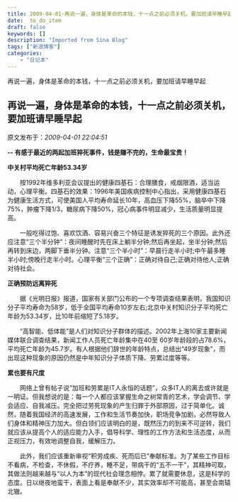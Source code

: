 ```yaml
---
title: 2009-04-01-再说一遍，身体是革命的本钱，十一点之前必须关机，要加班请早睡早起
date:  to_do_item
draft: false
keywords: []
description: "Imported from Sina Blog"
tags: ["新浪博客"]
categories: 
    - "日记本"
---
```

再说一遍，身体是革命的本钱，十一点之前必须关机，要加班请早睡早起
## 再说一遍，身体是革命的本钱，十一点之前必须关机，要加班请早睡早起

 原文发布于：*2009-04-01 22:04:51*

**--
有感于最近的两起加班猝死事件，钱是赚不完的，生命最宝贵！**

**中关村平均死亡年龄53.34岁**

　　按1992年维多利亚会议提出的健康四基石：合理膳食，戒烟限酒，适当运动，心理平衡。四基石的效果：1996年美国疾病控制中心指出，采用健康四基石为健康生活方式，可使美国人平均寿命延长10年，高血压下降55%，脑卒中下降75%，肿瘤下降1/3，糖尿病下降50%，冠心病事件明显减少，生活质量明显提高。

　　一般吃得过饱、喜欢饮酒、容易兴奋三个特征是诱发猝死的三个原因。此外还应注意“三个半分钟”：夜间睡醒时先在床上躺半分钟;然后再坐起，坐半分钟;然后再转到床边，两脚下垂半分钟。注意“三个半小时”：早晨行走半小时;中午最多睡半小时;傍晚行走半小时。心理平衡“三个正确”：正确对待自己;正确对待他人;正确对待社会。

**正确预防远离猝死**

　　据《光明日报》报道，国家有关部门公布的一个专项调查结果表明，我国知识分子平均寿命为58岁，低于全国平均寿命10岁左右;北京中关村知识分子平均死亡年龄为53.34岁，比10年前缩短了5.18岁。

　　“高智能、低体能”是人们对知识分子群体的描述。2002年上海10家主要新闻媒体联合调查结果，新闻工作人员死亡年龄集中在40至
60岁年龄段的占78.6%，平均死亡年龄为45.7岁。有人根据他们辞世的年龄特点，总结出“49岁现象”，而出现这种现象的原因仍然是中年知识分子体质下降、劳累过度等等。

**累也要有尺度**

　　网络上曾有帖子说“加班和劳累是IT人永恒的话题”，众多IT人的离去或许就是一明证。但我想说的是：每一个人都应该掌握生命之树常青的艺术，学会调节、学会适应、自我减压。完全把过劳死现象的产生归罪于外部原因，过于简单化。诚然，随着我国经济的高速发展，工作和生活节奏加快，职场竞争加剧，必然导致人们身体和精神压力加大。但白领们应该明白的是，既然压力的到来不可逆转，我们就应该从提高个人的适应能力入手，倡导科学、理性的工作方法和生活态度，从而正视压力，有效地调整自我，缓解压力。

　　此外，我们应该重新审视“积劳成疾、死而后已”奉献标准。为了某些工作目标不看病，不检查，不休假，不疗养，睡不足，带病干的“五不一干”，其精神可取，其做法则越来越与“以人为本”的现代社会理念相悖。累了就需要休息，这是科学的态度。日以继夜地蛮干，表面上看是奉献不少，其实效率却不可能高，甚至会南辕北辙。


